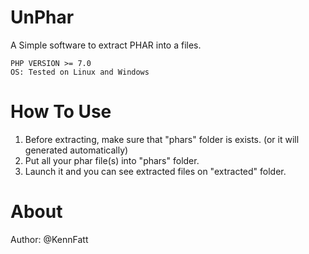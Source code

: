 # UnPhar
A Simple software to extract PHAR into a files.

```
PHP VERSION >= 7.0
OS: Tested on Linux and Windows
```

# How To Use

1. Before extracting, make sure that "phars" folder is exists. (or it will generated automatically)
2. Put all your phar file(s) into "phars" folder.
3. Launch it and you can see extracted files on "extracted" folder.

# About

Author: @KennFatt

